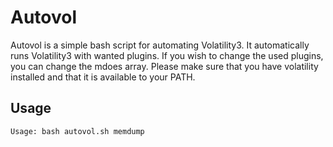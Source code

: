 # Autovol

Autovol is a simple bash script for automating Volatility3. It automatically runs Volatility3 with wanted plugins. If you wish to change the used plugins, you can change the mdoes array. Please make sure that you have volatility installed and that it is available to your PATH. 

## Usage
`Usage: bash autovol.sh memdump`
